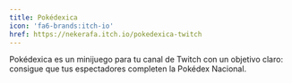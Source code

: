 ```yaml
---
title: Pokédexica
icon: 'fa6-brands:itch-io'
href: https://nekerafa.itch.io/pokedexica-twitch
---
```


Pokédexica es un minijuego para tu canal de Twitch con un objetivo claro: consigue que tus espectadores completen la Pokédex Nacional.